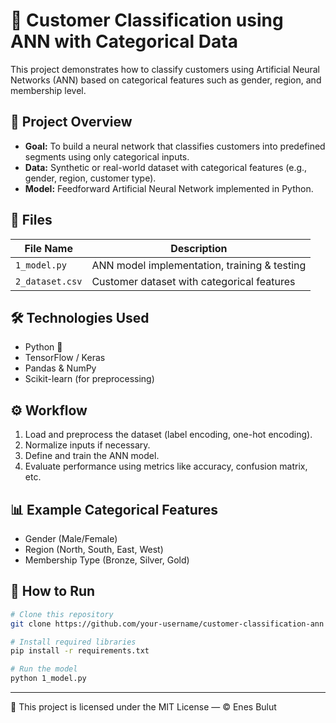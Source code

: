 # 🧠 Customer Classification using ANN with Categorical Data

This project demonstrates how to classify customers using Artificial Neural Networks (ANN) based on categorical features such as gender, region, and membership level.

## 📌 Project Overview

- **Goal:** To build a neural network that classifies customers into predefined segments using only categorical inputs.
- **Data:** Synthetic or real-world dataset with categorical features (e.g., gender, region, customer type).
- **Model:** Feedforward Artificial Neural Network implemented in Python.

## 📂 Files

| File Name       | Description                                  |
|----------------|----------------------------------------------|
| `1_model.py`    | ANN model implementation, training & testing |
| `2_dataset.csv` | Customer dataset with categorical features   |

## 🛠️ Technologies Used

- Python 🐍  
- TensorFlow / Keras  
- Pandas & NumPy  
- Scikit-learn (for preprocessing)

## ⚙️ Workflow

1. Load and preprocess the dataset (label encoding, one-hot encoding).
2. Normalize inputs if necessary.
3. Define and train the ANN model.
4. Evaluate performance using metrics like accuracy, confusion matrix, etc.

## 📊 Example Categorical Features

- Gender (Male/Female)
- Region (North, South, East, West)
- Membership Type (Bronze, Silver, Gold)

## 🚀 How to Run

```bash
# Clone this repository
git clone https://github.com/your-username/customer-classification-ann

# Install required libraries
pip install -r requirements.txt

# Run the model
python 1_model.py
```
---

📄 This project is licensed under the MIT License — © Enes Bulut
